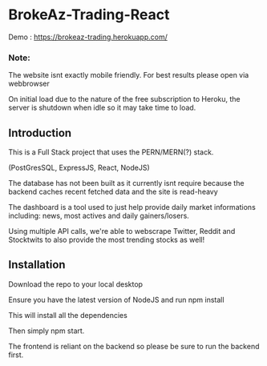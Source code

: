 # BrokeAz-Trading-React

Demo : https://brokeaz-trading.herokuapp.com/

### Note:
The website isnt exactly mobile friendly. For best results please open via webbrowser

On initial load due to the nature of the free subscription to Heroku, the server is shutdown when idle so it may take time to load.

## Introduction

This is a Full Stack project that uses the PERN/MERN(?) stack.

(PostGresSQL, ExpressJS, React, NodeJS)

The database has not been built as it currently isnt require because the backend caches recent fetched data and the site is read-heavy

The dashboard is a tool used to just help provide daily market informations including: news, most actives and daily gainers/losers.

Using multiple API calls, we're able to webscrape Twitter, Reddit and Stocktwits to also provide the most trending stocks as well!

## Installation

Download the repo to your local desktop

Ensure you have the latest version of NodeJS and run npm install

This will install all the dependencies

Then simply npm start.

The frontend is reliant on the backend so please be sure to run the backend first.
